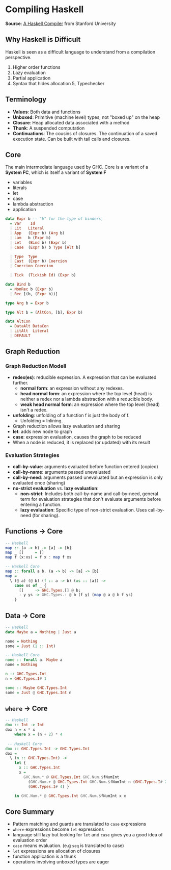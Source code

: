 # Compiling Haskell

**Source**: [A Haskell Compiler](https://www.scs.stanford.edu/11au-cs240h/notes/ghc.html) from Stanford University

## Why Haskell is Difficult

Haskell is seen as a difficult language to understand from a compilation perspective.

1. Higher order functions
2. Lazy evaluation
3. Partial application
4. Syntax that hides allocation
5, Typechecker

## Terminology

- **Values**: Both data and functions
- **Unboxed**: Primitive (machine level) types, not "boxed up" on the heap
- **Closure**: Heap allocated data associated with a method
- **Thunk**: A suspended computation
- **Continuations**: The cousins of closures. The continuation of a saved execution state. Can be built with tail calls and closures.

## Core

The main intermediate language used by GHC. Core is a variant of a **System FC**, which is itself a variant of **System F**

- variables 
- literals 
- let 
- case 
- lambda abstraction 
- application

```haskell
data Expr b -- "b" for the type of binders, 
  = Var    Id
  | Lit   Literal
  | App   (Expr b) (Arg b)
  | Lam   b (Expr b)
  | Let   (Bind b) (Expr b)
  | Case  (Expr b) b Type [Alt b]

  | Type  Type
  | Cast  (Expr b) Coercion
  | Coercion Coercion

  | Tick  (Tickish Id) (Expr b)

data Bind b 
  = NonRec b (Expr b)
  | Rec [(b, (Expr b))]

type Arg b = Expr b

type Alt b = (AltCon, [b], Expr b)

data AltCon 
  = DataAlt DataCon 
  | LitAlt  Literal 
  | DEFAULT
```

## Graph Reduction

### Graph Reduction Modell

- **redex(es)**: reducible expression. A expression that can be evaluated further.
  - **normal form**: an expression without any redexes.
  - **head normal form**: an expression where the top level (head) is neither a redex nor a lambda abstraction with a reducible body.
  - **weak head normal form**: an expression where the top level (head) isn't a redex.
- **unfolding**: unfolding of a function f is just the body of f.
  - Unfolding = Inlining.
- Graph reduction allows lazy evaluation and sharing
- **let**: adds new node to graph
- **case**: expression evaluation, causes the graph to be reduced
- When a node is reduced, it is replaced (or updated) with its result

### Evaluation Strategies

- **call-by-value**: arguments evaluated before function entered (copied)
- **call-by-name**: arguments passed unevaluated
- **call-by-need**: arguments passed unevaluated but an expression is only evaluated once (sharing)
- **no-strict evaluation** vs. **lazy evaluation**:
  - **non-strict**: Includes both call-by-name and call-by-need, general term for evaluation strategies that don't evaluate arguments before entering a function.
  - **lazy evaluation**: Specific type of non-strict evaluation. Uses call-by-need (for sharing).

## Functions -> Core

```haskell
-- Haskell
map :: (a -> b) -> [a] -> [b]
map _ []     = []
map f (x:xs) = f x : map f xs

-- Haskell Core
map :: forall a b. (a -> b) -> [a] -> [b]
map =
  \ (@ a) (@ b) (f :: a -> b) (xs :: [a]) ->
    case xs of _ {
      []     -> GHC.Types.[] @ b;
      : y ys -> GHC.Types.: @ b (f y) (map @ a @ b f ys)
    }
```

## Data -> Core

```haskell
-- Haskell
data Maybe a = Nothing | Just a

none = Nothing
some = Just (1 :: Int)

-- Haskell Core
none :: forall a. Maybe a
none = Nothing

n :: GHC.Types.Int
n = GHC.Types.I# 1

some :: Maybe GHC.Types.Int
some = Just @ GHC.Types.Int n
```

## `where` -> Core

```haskell
-- Haskell
dox :: Int -> Int
dox n = x * x
    where x = (n + 2) * 4
    
 -- Haskell Core
dox :: GHC.Types.Int -> GHC.Types.Int
dox =
  \ (n :: GHC.Types.Int) ->
    let {
      x :: GHC.Types.Int
      x =
        GHC.Num.* @ GHC.Types.Int GHC.Num.$fNumInt
          (GHC.Num.+ @ GHC.Types.Int GHC.Num.$fNumInt n (GHC.Types.I# 2))
          (GHC.Types.I# 4) }

    in GHC.Num.* @ GHC.Types.Int GHC.Num.$fNumInt x x
```

## Core Summary

- Pattern matching and guards are translated to `case` expressions
- `where` expressions become `let` expressions
- language still lazy but looking for `let` and `case` gives you a good idea of evaluation order
- `case` means evaluation. (e.g `seq` is translated to case)
- `let` expressions are allocation of closures
- function application is a thunk
- operations involving unboxed types are eager

